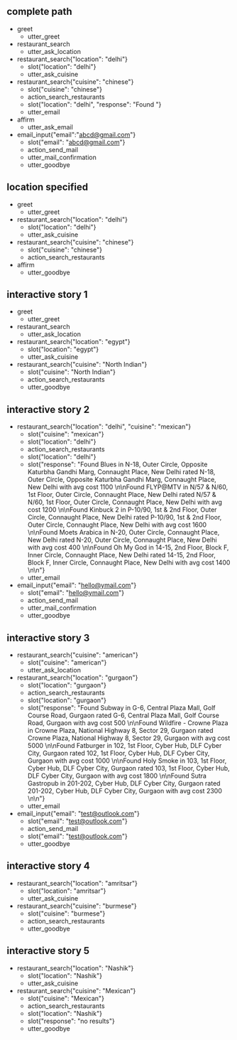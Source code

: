 ## complete path
* greet
    - utter_greet
* restaurant_search
    - utter_ask_location
* restaurant_search{"location": "delhi"}
    - slot{"location": "delhi"}
    - utter_ask_cuisine
* restaurant_search{"cuisine": "chinese"}
    - slot{"cuisine": "chinese"}
    - action_search_restaurants
    - slot{"location": "delhi", "response": "Found "}
    - utter_email
* affirm
    - utter_ask_email
* email_input{"email":"abcd@gmail.com"}
    - slot{"email": "abcd@gmail.com"}
    - action_send_mail
    - utter_mail_confirmation
    - utter_goodbye

## location specified
* greet
    - utter_greet
* restaurant_search{"location": "delhi"}
    - slot{"location": "delhi"}
    - utter_ask_cuisine
* restaurant_search{"cuisine": "chinese"}
    - slot{"cuisine": "chinese"}
    - action_search_restaurants
* affirm
    - utter_goodbye


## interactive story 1
* greet
    - utter_greet
* restaurant_search
    - utter_ask_location
* restaurant_search{"location": "egypt"}
    - slot{"location": "egypt"}
    - utter_ask_cuisine
* restaurant_search{"cuisine": "North Indian"}
    - slot{"cuisine": "North Indian"}
    - action_search_restaurants
    - utter_goodbye

## interactive story 2
* restaurant_search{"location": "delhi", "cuisine": "mexican"}
    - slot{"cuisine": "mexican"}
    - slot{"location": "delhi"}
    - action_search_restaurants
    - slot{"location": "delhi"}
    - slot{"response": "Found Blues in N-18, Outer Circle, Opposite Katurbha Gandhi Marg, Connaught Place, New Delhi rated N-18, Outer Circle, Opposite Katurbha Gandhi Marg, Connaught Place, New Delhi with avg cost 1100 \n\nFound FLYP@MTV in N/57 & N/60, 1st Floor, Outer Circle, Connaught Place, New Delhi rated N/57 & N/60, 1st Floor, Outer Circle, Connaught Place, New Delhi with avg cost 1200 \n\nFound Kinbuck 2 in P-10/90, 1st & 2nd Floor, Outer Circle, Connaught Place, New Delhi rated P-10/90, 1st & 2nd Floor, Outer Circle, Connaught Place, New Delhi with avg cost 1600 \n\nFound Moets Arabica in N-20, Outer Circle, Connaught Place, New Delhi rated N-20, Outer Circle, Connaught Place, New Delhi with avg cost 400 \n\nFound Oh My God in 14-15, 2nd Floor, Block F, Inner Circle, Connaught Place, New Delhi rated 14-15, 2nd Floor, Block F, Inner Circle, Connaught Place, New Delhi with avg cost 1400 \n\n"}
    - utter_email
* email_input{"email": "hello@ymail.com"}
    - slot{"email": "hello@ymail.com"}
    - action_send_mail
    - utter_mail_confirmation
    - utter_goodbye


## interactive story 3
* restaurant_search{"cuisine": "american"}
    - slot{"cuisine": "american"}
    - utter_ask_location
* restaurant_search{"location": "gurgaon"}
    - slot{"location": "gurgaon"}
    - action_search_restaurants
    - slot{"location": "gurgaon"}
    - slot{"response": "Found Subway in G-6, Central Plaza Mall, Golf Course Road, Gurgaon rated G-6, Central Plaza Mall, Golf Course Road, Gurgaon with avg cost 500 \n\nFound Wildfire - Crowne Plaza in Crowne Plaza, National Highway 8, Sector 29, Gurgaon rated Crowne Plaza, National Highway 8, Sector 29, Gurgaon with avg cost 5000 \n\nFound Fatburger in 102, 1st Floor, Cyber Hub, DLF Cyber City, Gurgaon rated 102, 1st Floor, Cyber Hub, DLF Cyber City, Gurgaon with avg cost 1000 \n\nFound Holy Smoke in 103, 1st Floor, Cyber Hub, DLF Cyber City, Gurgaon rated 103, 1st Floor, Cyber Hub, DLF Cyber City, Gurgaon with avg cost 1800 \n\nFound Sutra Gastropub in 201-202, Cyber Hub, DLF Cyber City, Gurgaon rated 201-202, Cyber Hub, DLF Cyber City, Gurgaon with avg cost 2300 \n\n"}
    - utter_email
* email_input{"email": "test@outlook.com"}
    - slot{"email": "test@outlook.com"}
    - action_send_mail
    - slot{"email": "test@outlook.com"}
    - utter_goodbye


## interactive story 4
* restaurant_search{"location": "amritsar"}
    - slot{"location": "amritsar"}
    - utter_ask_cuisine
* restaurant_search{"cuisine": "burmese"}
    - slot{"cuisine": "burmese"}
    - action_search_restaurants
    - utter_goodbye


## interactive story 5
* restaurant_search{"location": "Nashik"}
    - slot{"location": "Nashik"}
    - utter_ask_cuisine
* restaurant_search{"cuisine": "Mexican"}
    - slot{"cuisine": "Mexican"}
    - action_search_restaurants
    - slot{"location": "Nashik"}
    - slot{"response": "no results"}
    - utter_goodbye
    
